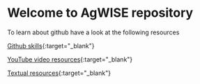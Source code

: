 # Welcome to AgWISE repository


To learn about github have a look at the following resources

[Github skills](https://skills.github.com/){:target="\_blank"}

[YouTube video resources](https://youtube.com/playlist?list=PLg7s6cbtAD15G8lNyoaYDuKZSKyJrgwB-){:target="\_blank"}


[Textual resources](https://github.com/AgWISE-EiA/introduction-to-github){:target="\_blank"}
